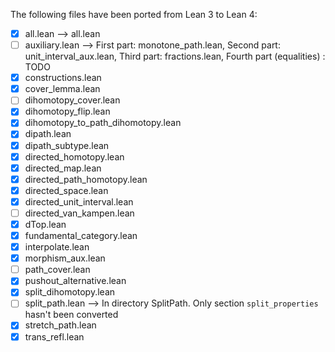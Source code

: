 The following files have been ported from Lean 3 to Lean 4:

- [x] all.lean --> all.lean
- [ ] auxiliary.lean --> First part: monotone_path.lean, Second part: unit_interval_aux.lean, Third part: fractions.lean, Fourth part (equalities) : TODO
- [x] constructions.lean
- [x] cover_lemma.lean
- [ ] dihomotopy_cover.lean
- [x] dihomotopy_flip.lean
- [x] dihomotopy_to_path_dihomotopy.lean
- [x] dipath.lean
- [x] dipath_subtype.lean
- [x] directed_homotopy.lean
- [x] directed_map.lean
- [x] directed_path_homotopy.lean
- [x] directed_space.lean
- [x] directed_unit_interval.lean
- [ ] directed_van_kampen.lean
- [x] dTop.lean
- [x] fundamental_category.lean
- [x] interpolate.lean
- [x] morphism_aux.lean
- [ ] path_cover.lean
- [x] pushout_alternative.lean
- [x] split_dihomotopy.lean
- [ ] split_path.lean --> In directory SplitPath. Only section `split_properties` hasn't been converted
- [x] stretch_path.lean
- [x] trans_refl.lean